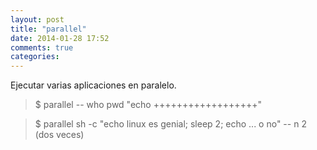 ```yaml
---
layout: post
title: "parallel"
date: 2014-01-28 17:52
comments: true
categories: 
---
```

Ejecutar varias aplicaciones en paralelo.

>$ parallel -- who pwd "echo ++++++++++++++++++"

>$ parallel sh -c "echo linux es genial; sleep 2; echo ... o no" -- n 2 (dos veces)

